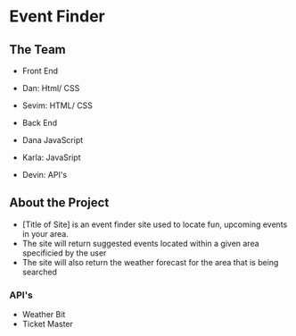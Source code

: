 # Event Finder

## The Team

- Front End
- Dan: Html/ CSS
- Sevim: HTML/ CSS

- Back End
- Dana  JavaScript
- Karla: JavaSript
- Devin: API's

## About the Project
- [Title of Site] is an event finder site used to locate fun, upcoming events in your area.
- The site will return suggested events located within a given area specificied by the user
- The site will also return the weather forecast for the area that is being searched


### API's
- Weather Bit
- Ticket Master

